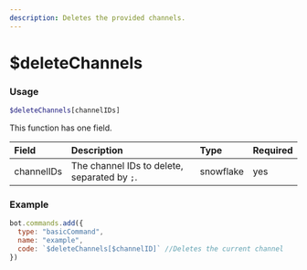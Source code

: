 ```yaml
---
description: Deletes the provided channels.
---
```

# $deleteChannels
### Usage
```php
$deleteChannels[channelIDs]
```

This function has one field.

| Field | Description | Type | Required |
| :--- | :--- | :--- | :--- |
| channelIDs | The channel IDs to delete, separated by `;`. | snowflake | yes |

### Example
```js
bot.commands.add({
  type: "basicCommand",
  name: "example",
  code: `$deleteChannels[$channelID]` //Deletes the current channel
})
```
